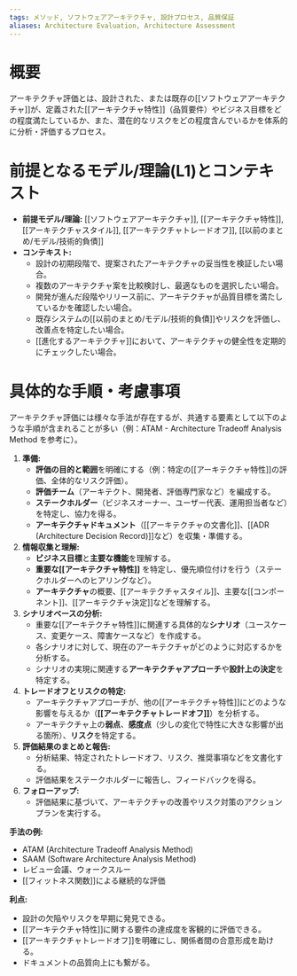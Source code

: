 ```yaml
---
tags: メソッド, ソフトウェアアーキテクチャ, 設計プロセス, 品質保証
aliases: Architecture Evaluation, Architecture Assessment
---
```


# 概要
アーキテクチャ評価とは、設計された、または既存の[[ソフトウェアアーキテクチャ]]が、定義された[[アーキテクチャ特性]]（品質要件）やビジネス目標をどの程度満たしているか、また、潜在的なリスクをどの程度含んでいるかを体系的に分析・評価するプロセス。

# 前提となるモデル/理論(L1)とコンテキスト
* **前提モデル/理論:** [[ソフトウェアアーキテクチャ]], [[アーキテクチャ特性]], [[アーキテクチャスタイル]], [[アーキテクチャトレードオフ]], [[以前のまとめ/モデル/技術的負債]]
* **コンテキスト:**
    * 設計の初期段階で、提案されたアーキテクチャの妥当性を検証したい場合。
    * 複数のアーキテクチャ案を比較検討し、最適なものを選択したい場合。
    * 開発が進んだ段階やリリース前に、アーキテクチャが品質目標を満たしているかを確認したい場合。
    * 既存システムの[[以前のまとめ/モデル/技術的負債]]やリスクを評価し、改善点を特定したい場合。
    * [[進化するアーキテクチャ]]において、アーキテクチャの健全性を定期的にチェックしたい場合。

# 具体的な手順・考慮事項
アーキテクチャ評価には様々な手法が存在するが、共通する要素として以下のような手順が含まれることが多い（例：ATAM - Architecture Tradeoff Analysis Method を参考に）。

1.  **準備:**
    * **評価の目的と範囲**を明確にする（例：特定の[[アーキテクチャ特性]]の評価、全体的なリスク評価）。
    * **評価チーム**（アーキテクト、開発者、評価専門家など）を編成する。
    * **ステークホルダー**（ビジネスオーナー、ユーザー代表、運用担当者など）を特定し、協力を得る。
    * **アーキテクチャドキュメント**（[[アーキテクチャの文書化]]、[[ADR (Architecture Decision Record)]]など）を収集・準備する。
2.  **情報収集と理解:**
    * **ビジネス目標**と**主要な機能**を理解する。
    * **重要な[[アーキテクチャ特性]]** を特定し、優先順位付けを行う（ステークホルダーへのヒアリングなど）。
    * **アーキテクチャ**の概要、[[アーキテクチャスタイル]]、主要な[[コンポーネント]]、[[アーキテクチャ決定]]などを理解する。
3.  **シナリオベースの分析:**
    * 重要な[[アーキテクチャ特性]]に関連する具体的な**シナリオ**（ユースケース、変更ケース、障害ケースなど）を作成する。
    * 各シナリオに対して、現在のアーキテクチャがどのように対応するかを分析する。
    * シナリオの実現に関連する**アーキテクチャアプローチ**や**設計上の決定**を特定する。
4.  **トレードオフとリスクの特定:**
    * アーキテクチャアプローチが、他の[[アーキテクチャ特性]]にどのような影響を与えるか（**[[アーキテクチャトレードオフ]]**）を分析する。
    * アーキテクチャ上の**弱点**、**感度点**（少しの変化で特性に大きな影響が出る箇所）、**リスク**を特定する。
5.  **評価結果のまとめと報告:**
    * 分析結果、特定されたトレードオフ、リスク、推奨事項などを文書化する。
    * 評価結果をステークホルダーに報告し、フィードバックを得る。
6.  **フォローアップ:**
    * 評価結果に基づいて、アーキテクチャの改善やリスク対策のアクションプランを実行する。

**手法の例:**
* ATAM (Architecture Tradeoff Analysis Method)
* SAAM (Software Architecture Analysis Method)
* レビュー会議、ウォークスルー
* [[フィットネス関数]]による継続的な評価

**利点:**
* 設計の欠陥やリスクを早期に発見できる。
* [[アーキテクチャ特性]]に関する要件の達成度を客観的に評価できる。
* [[アーキテクチャトレードオフ]]を明確にし、関係者間の合意形成を助ける。
* ドキュメントの品質向上にも繋がる。